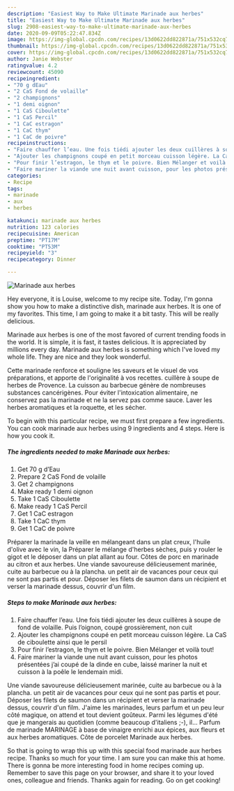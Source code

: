```yaml
---
description: "Easiest Way to Make Ultimate Marinade aux herbes"
title: "Easiest Way to Make Ultimate Marinade aux herbes"
slug: 2908-easiest-way-to-make-ultimate-marinade-aux-herbes
date: 2020-09-09T05:22:47.834Z
image: https://img-global.cpcdn.com/recipes/13d0622dd822871a/751x532cq70/marinade-aux-herbes-photo-principale-de-la-recette.jpg
thumbnail: https://img-global.cpcdn.com/recipes/13d0622dd822871a/751x532cq70/marinade-aux-herbes-photo-principale-de-la-recette.jpg
cover: https://img-global.cpcdn.com/recipes/13d0622dd822871a/751x532cq70/marinade-aux-herbes-photo-principale-de-la-recette.jpg
author: Janie Webster
ratingvalue: 4.2
reviewcount: 45090
recipeingredient:
- "70 g dEau"
- "2 CaS Fond de volaille"
- "2 champignons"
- "1 demi oignon"
- "1 CaS Ciboulette"
- "1 CaS Percil"
- "1 CaC estragon"
- "1 CaC thym"
- "1 CaC de poivre"
recipeinstructions:
- "Faire chauffer l’eau. Une fois tiédi ajouter les deux cuillères à soupe de fond de volaille. Puis l’oignon, coupé grossièrement, non cuit"
- "Ajouter les champignons coupé en petit morceau cuisson légère. La CaS de ciboulette ainsi que le persil"
- "Pour finir l’estragon, le thym et le poivre. Bien Mélanger et voilà tout!"
- "Faire mariner la viande une nuit avant cuisson, pour les photos présentées j’ai coupé de la dinde en cube, laissé mariner la nuit et cuisson à la poêle le lendemain midi."
categories:
- Recipe
tags:
- marinade
- aux
- herbes

katakunci: marinade aux herbes 
nutrition: 123 calories
recipecuisine: American
preptime: "PT17M"
cooktime: "PT53M"
recipeyield: "3"
recipecategory: Dinner

---
```



![Marinade aux herbes](https://img-global.cpcdn.com/recipes/13d0622dd822871a/751x532cq70/marinade-aux-herbes-photo-principale-de-la-recette.jpg)

Hey everyone, it is Louise, welcome to my recipe site. Today, I'm gonna show you how to make a distinctive dish, marinade aux herbes. It is one of my favorites. This time, I am going to make it a bit tasty. This will be really delicious.

Marinade aux herbes is one of the most favored of current trending foods in the world. It is simple, it is fast, it tastes delicious. It is appreciated by millions every day. Marinade aux herbes is something which I've loved my whole life. They are nice and they look wonderful.

Cette marinade renforce et souligne les saveurs et le visuel de vos préparations, et apporte de l&#39;originalité à vos recettes. cuillère à soupe de herbes de Provence. La cuisson au barbecue génère de nombreuses substances cancérigènes. Pour éviter l&#39;intoxication alimentaire, ne conservez pas la marinade et ne la servez pas comme sauce. Laver les herbes aromatiques et la roquette, et les sécher.


To begin with this particular recipe, we must first prepare a few ingredients. You can cook marinade aux herbes using 9 ingredients and 4 steps. Here is how you cook it.

<!--inarticleads1-->

##### The ingredients needed to make Marinade aux herbes:

1. Get 70 g d’Eau
1. Prepare 2 CaS Fond de volaille
1. Get 2 champignons
1. Make ready 1 demi oignon
1. Take 1 CaS Ciboulette
1. Make ready 1 CaS Percil
1. Get 1 CaC estragon
1. Take 1 CaC thym
1. Get 1 CaC de poivre


Préparer la marinade la veille en mélangeant dans un plat creux, l&#39;huile d&#39;olive avec le vin, la Préparer le mélange d&#39;herbes sèches, puis y rouler le gigot et le déposer dans un plat allant au four. Côtes de porc en marinade au citron et aux herbes. Une viande savoureuse délicieusement marinée, cuite au barbecue ou à la plancha. un petit air de vacances pour ceux qui ne sont pas partis et pour. Déposer les filets de saumon dans un récipient et verser la marinade dessus, couvrir d&#39;un film. 

<!--inarticleads2-->

##### Steps to make Marinade aux herbes:

1. Faire chauffer l’eau. Une fois tiédi ajouter les deux cuillères à soupe de fond de volaille. Puis l’oignon, coupé grossièrement, non cuit
1. Ajouter les champignons coupé en petit morceau cuisson légère. La CaS de ciboulette ainsi que le persil
1. Pour finir l’estragon, le thym et le poivre. Bien Mélanger et voilà tout!
1. Faire mariner la viande une nuit avant cuisson, pour les photos présentées j’ai coupé de la dinde en cube, laissé mariner la nuit et cuisson à la poêle le lendemain midi.


Une viande savoureuse délicieusement marinée, cuite au barbecue ou à la plancha. un petit air de vacances pour ceux qui ne sont pas partis et pour. Déposer les filets de saumon dans un récipient et verser la marinade dessus, couvrir d&#39;un film. J&#39;aime les marinades, leurs parfum et un peu leur côté magique, on attend et tout devient goûteux. Parmi les légumes d&#39;été que je mangerais au quotidien (comme beaucoup d&#39;italiens ;-), il… Parfum de marinade MARINAGE à base de vinaigre enrichi aux épices, aux fleurs et aux herbes aromatiques. Côte de porcelet Marinade aux herbes. 

So that is going to wrap this up with this special food marinade aux herbes recipe. Thanks so much for your time. I am sure you can make this at home. There is gonna be more interesting food in home recipes coming up. Remember to save this page on your browser, and share it to your loved ones, colleague and friends. Thanks again for reading. Go on get cooking!
